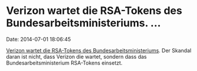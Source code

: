 Verizon wartet die RSA-Tokens des Bundesarbeitsministeriums. \...
=================================================================

Date: 2014-07-01 18:06:45

[Verizon wartet die RSA-Tokens des
Bundesarbeitsministeriums](http://www.heise.de/-2243353). Der Skandal
daran ist nicht, dass Verizon die wartet, sondern dass das
Bundesarbeitsministerium RSA-Tokens einsetzt.

